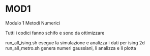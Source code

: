 # MOD1
Modulo 1 Metodi Numerici


Tutti i codici fanno schifo e sono da ottimizzare

run_all_ising.sh esegue la simulazione e analizza i dati per ising 2d
run_all_metro.sh genera numeri gaussiani, li analizza e li plotta

